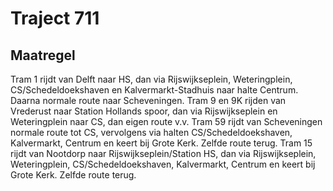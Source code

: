 # Traject 711
## Maatregel
Tram 1 rijdt van Delft naar HS, dan via Rijswijkseplein, Weteringplein, CS/Schedeldoekshaven en Kalvermarkt-Stadhuis naar halte Centrum. Daarna normale route naar Scheveningen.
Tram 9 en 9K rijden van Vrederust naar Station Hollands spoor, dan via Rijswijkseplein en Weteringplein naar CS, dan eigen route v.v.
Tram 59 rijdt van Scheveningen normale route tot CS, vervolgens via halten CS/Schedeldoekshaven, Kalvermarkt, Centrum en keert bij Grote Kerk. Zelfde route terug.
Tram 15 rijdt van Nootdorp naar Rijswijkseplein/Station HS, dan via Rijswijkseplein, Weteringplein, CS/Schedeldoekshaven, Kalvermarkt, Centrum en keert bij Grote Kerk. Zelfde route terug.
